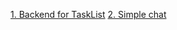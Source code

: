 <a href = "https://github.com/Ahito1993/backend-springboot">1. Backend for TaskList</a>
<a href = "https://github.com/Ahito1993/simple_chat">2. Simple chat</a>
